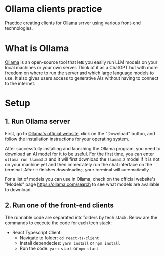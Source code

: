 # Ollama clients practice
Practice creating clients for [Ollama](https://ollama.com/) server using various front-end technologies.

# What is Ollama
[Ollama](https://ollama.com/) is an open-source tool that lets you easily run LLM models on your local machines or your own server. Think of it as a ChatGPT but with more freedom on where to run the server and which large language models to use. It also gives users access to generative AIs without having to connect to the internet.

# Setup
## 1. Run Ollama server
First, go to [Ollama's official website](https://ollama.com/), click on the "Download" button, and follow the installation instructions for your operating system.

After successfully installing and launching the Ollama program, you need to download an AI model for it to be useful. For the first time, you can enter `ollama run llama3.2` and it will first download the `llama3.2` model if it is not on your machine yet and then immediately run the chat interface on the terminal. After it finishes downloading, your terminal will automatically. 

For a list of models you can use in Ollama, check on the official website's "Models" page https://ollama.com/search to see what models are available to download.

## 2. Run one of the front-end clients
The runnable code are separated into folders by tech stack. Below are the commands to execute the code for each tech stack:
- React Typescript Client: 
    + Navigate to folder: `cd react-ts-client`
    + Install dependecies: `yarn install` or `npm install`
    + Run the code: `yarn start` or `npm start`
